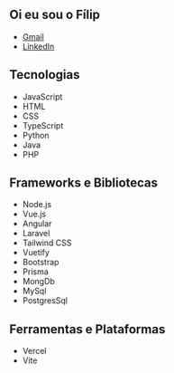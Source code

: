 ## Oi eu sou o Fílip
- [Gmail](filipanselmoalvesdasilva870@gmail.com)
- [LinkedIn](www.linkedin.com/in/fílip-anselmo-04b651152)

## Tecnologias
- JavaScript
- HTML
- CSS
- TypeScript
- Python
- Java
- PHP

## Frameworks e Bibliotecas
- Node.js
- Vue.js
- Angular
- Laravel
- Tailwind CSS
- Vuetify
- Bootstrap
- Prisma
- MongDb
- MySql
- PostgresSql

## Ferramentas e Plataformas
- Vercel
- Vite

